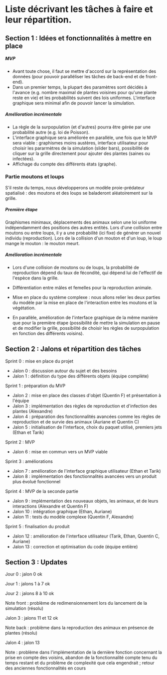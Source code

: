 # Liste décrivant les tâches à faire et leur répartition.

## Section 1 : Idées et fonctionnalités à mettre en place 

##### MVP
- Avant toute chose, il faut se mettre d'accord sur la représentation des données (pour pouvoir paralléliser les tâches de back-end et de front-end).
- Dans un premier temps, la plupart des paramètres sont décidés à l'avance (e.g. nombre maximal de plantes voisines pour qu'une plante reste en vie) et les probabilités suivent des lois uniformes. L'interface graphique sera minimal afin de pouvoir lancer la simulation.

##### Amélioration incrémentale

- La règle de la surpopulation (et d'autres) pourra être gérée par une probabilité autre (e.g. loi de Poisson).
- L'interface graphique sera améliorée en parallèle, une fois que le MVP sera viable : graphismes moins austères, interface utilisateur pour choisir les pararmètres de la simulation (slider bars), possibilité de cliquer sur la grille directement pour ajouter des plantes (saines ou infectées).
- Affichage du compte des différents états (graphe).

### Partie moutons et loups

S'il reste du temps, nous développerons un modèle proie-prédateur spatialisé : des moutons et des loups se baladeront aléatoirement sur la grille.

##### Première étape

Graphismes minimaux, déplacements des animaux selon une loi uniforme indépendamment des positions des autres entités. Lors d'une collision entre moutons ou entre loups, il y a une probabilité (ici fixe) de générer un nouvel individu (reproduction). Lors de la collision d'un mouton et d'un loup, le loup mange le mouton : le mouton meurt.

##### Amélioration incrémentale

- Lors d'une collision de moutons ou de loups, la probabilité de reproduction dépend du taux de fécondité, qui dépend lui de l'effectif de l'espèce dans la grille.

- Différentiation entre mâles et femelles pour la reproduction animale.

- Mise en place du système complexe : nous allons relier les deux parties du modèle par la mise en place de l'interaction entre les moutons et la végétation.

- En parallèle, amélioration de l'interface graphique de la même manière que pour la première étape (possibilité de mettre la simulation en pause et de modifier la grille, possibilité de choisir les règles de surpopulation en fonction des différents voisins).


## Section 2 : Jalons et répartition des tâches 

Sprint 0 : mise en place du projet

- Jalon 0 : discussion autour du sujet et des besoins
- Jalon 1 : définition du type des différents objets (équipe complète)

Sprint 1 : préparation du MVP

- Jalon 2 : mise en place des classes d'objet (Quentin F) et présentation à l'équipe
- Jalon 3 : implémentation des règles de reproduction et d'infection des plantes (Alexandre)
- Jalon 4 : préparation des fonctionnalités avancées comme les règles de reproduction et de survie des animaux (Auriane et Quentin C)
- Jalon 5 : initialisation de l'interface, choix du paquet utilisé, premiers jets (Ethan et Tarik)

Sprint 2 : MVP

- Jalon 6 : mise en commun vers un MVP viable

Sprint 3 : améliorations

- Jalon 7 : amélioration de l'interface graphique utilisateur (Ethan et Tarik)
- Jalon 8 : implémentation des fonctionnalités avancées vers un produit plus évolué fonctionnel

Sprint 4 : MVP de la seconde partie

- Jalon 9 : implémentation des nouveaux objets, les animaux, et de leurs interactions (Alexandre et Quentin F)
- Jalon 10 : intégration graphique (Ethan, Auriane)
- Jalon 11 : tests du modèle complexe (Quentin F, Alexandre)

Sprint 5 : finalisation du produit

- Jalon 12 : amélioration de l'interface utilisateur (Tarik, Ethan, Quentin C, Auriane)
- Jalon 13 : correction et optimisation du code (équipe entière)


## Section 3 : Updates 

Jour 0 : jalon 0 ok

Jour 1 : jalons 1 à 7 ok

Jour 2 : jalons 8 à 10 ok

Note front : problème de redimensionnement lors du lancement de la simulation (résolu)

Jalon 3 : jalons 11 et 12 ok

Note back : problème dans la reproduction des animaux en présence de plantes (résolu)

Jalon 4 : jalon 13

Note : problème dans l'implémentation de la dernière fonction concernant la prise en compte des voisins, abandon de la fonctionnalité compte tenu du temps restant et du problème de complexité que cela engendrait ; retour des anciennes fonctionnalités en cours